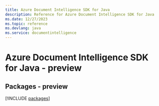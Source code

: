 ```yaml
---
title: Azure Document Intelligence SDK for Java
description: Reference for Azure Document Intelligence SDK for Java
ms.date: 12/27/2023
ms.topic: reference
ms.devlang: java
ms.service: documentintelligence
---
```

# Azure Document Intelligence SDK for Java - preview
## Packages - preview
[!INCLUDE [packages](document-intelligence-index.md)]